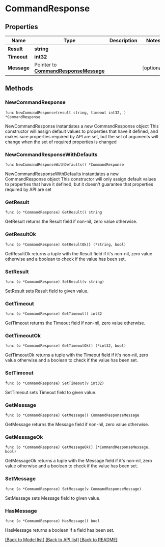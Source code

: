 # CommandResponse

## Properties

Name | Type | Description | Notes
------------ | ------------- | ------------- | -------------
**Result** | **string** |  | 
**Timeout** | **int32** |  | 
**Message** | Pointer to [**CommandResponseMessage**](CommandResponseMessage.md) |  | [optional] 

## Methods

### NewCommandResponse

`func NewCommandResponse(result string, timeout int32, ) *CommandResponse`

NewCommandResponse instantiates a new CommandResponse object
This constructor will assign default values to properties that have it defined,
and makes sure properties required by API are set, but the set of arguments
will change when the set of required properties is changed

### NewCommandResponseWithDefaults

`func NewCommandResponseWithDefaults() *CommandResponse`

NewCommandResponseWithDefaults instantiates a new CommandResponse object
This constructor will only assign default values to properties that have it defined,
but it doesn't guarantee that properties required by API are set

### GetResult

`func (o *CommandResponse) GetResult() string`

GetResult returns the Result field if non-nil, zero value otherwise.

### GetResultOk

`func (o *CommandResponse) GetResultOk() (*string, bool)`

GetResultOk returns a tuple with the Result field if it's non-nil, zero value otherwise
and a boolean to check if the value has been set.

### SetResult

`func (o *CommandResponse) SetResult(v string)`

SetResult sets Result field to given value.


### GetTimeout

`func (o *CommandResponse) GetTimeout() int32`

GetTimeout returns the Timeout field if non-nil, zero value otherwise.

### GetTimeoutOk

`func (o *CommandResponse) GetTimeoutOk() (*int32, bool)`

GetTimeoutOk returns a tuple with the Timeout field if it's non-nil, zero value otherwise
and a boolean to check if the value has been set.

### SetTimeout

`func (o *CommandResponse) SetTimeout(v int32)`

SetTimeout sets Timeout field to given value.


### GetMessage

`func (o *CommandResponse) GetMessage() CommandResponseMessage`

GetMessage returns the Message field if non-nil, zero value otherwise.

### GetMessageOk

`func (o *CommandResponse) GetMessageOk() (*CommandResponseMessage, bool)`

GetMessageOk returns a tuple with the Message field if it's non-nil, zero value otherwise
and a boolean to check if the value has been set.

### SetMessage

`func (o *CommandResponse) SetMessage(v CommandResponseMessage)`

SetMessage sets Message field to given value.

### HasMessage

`func (o *CommandResponse) HasMessage() bool`

HasMessage returns a boolean if a field has been set.


[[Back to Model list]](../README.md#documentation-for-models) [[Back to API list]](../README.md#documentation-for-api-endpoints) [[Back to README]](../README.md)



